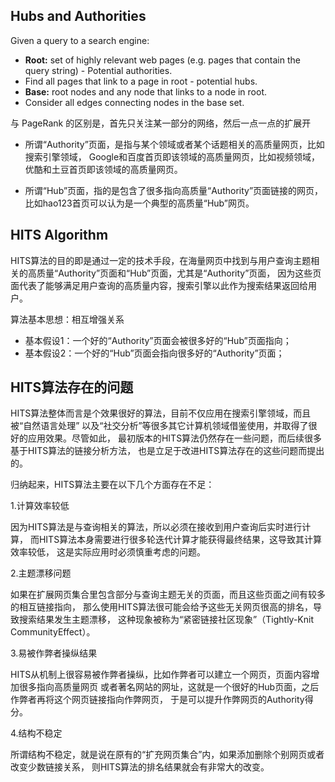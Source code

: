 ## Hubs and Authorities 
Given a query to a search engine: 
- __Root:__ set of highly relevant web pages (e.g. pages that contain the query string) - Potential authorities. 
- Find all pages that link to a page in root - potential hubs. 
- __Base:__ root nodes and any node that links to a node in root. 
- Consider all edges connecting nodes in the base set. 

与 PageRank 的区别是，首先只关注某一部分的网络，然后一点一点的扩展开

- 所谓“Authority”页面，是指与某个领域或者某个话题相关的高质量网页，比如搜索引擎领域，
Google和百度首页即该领域的高质量网页，比如视频领域，优酷和土豆首页即该领域的高质量网页。

- 所谓“Hub”页面，指的是包含了很多指向高质量“Authority”页面链接的网页，
比如hao123首页可以认为是一个典型的高质量“Hub”网页。

## HITS Algorithm

HITS算法的目的即是通过一定的技术手段，在海量网页中找到与用户查询主题相关的高质量“Authority”页面和“Hub”页面，尤其是“Authority”页面，
因为这些页面代表了能够满足用户查询的高质量内容，搜索引擎以此作为搜索结果返回给用户。

算法基本思想：相互增强关系
- 基本假设1：一个好的“Authority”页面会被很多好的“Hub”页面指向；
- 基本假设2：一个好的“Hub”页面会指向很多好的“Authority”页面；

## HITS算法存在的问题
        
HITS算法整体而言是个效果很好的算法，目前不仅应用在搜索引擎领域，而且被“自然语言处理”
以及“社交分析”等很多其它计算机领域借鉴使用，并取得了很好的应用效果。尽管如此，
最初版本的HITS算法仍然存在一些问题，而后续很多基于HITS算法的链接分析方法，
也是立足于改进HITS算法存在的这些问题而提出的。

归纳起来，HITS算法主要在以下几个方面存在不足：

1.计算效率较低

因为HITS算法是与查询相关的算法，所以必须在接收到用户查询后实时进行计算，
而HITS算法本身需要进行很多轮迭代计算才能获得最终结果，这导致其计算效率较低，
这是实际应用时必须慎重考虑的问题。

2.主题漂移问题

如果在扩展网页集合里包含部分与查询主题无关的页面，而且这些页面之间有较多的相互链接指向，
那么使用HITS算法很可能会给予这些无关网页很高的排名，导致搜索结果发生主题漂移，
这种现象被称为“紧密链接社区现象”（Tightly-Knit CommunityEffect）。

3.易被作弊者操纵结果

HITS从机制上很容易被作弊者操纵，比如作弊者可以建立一个网页，页面内容增加很多指向高质量网页
或者著名网站的网址，这就是一个很好的Hub页面，之后作弊者再将这个网页链接指向作弊网页，
于是可以提升作弊网页的Authority得分。

4.结构不稳定

所谓结构不稳定，就是说在原有的“扩充网页集合”内，如果添加删除个别网页或者改变少数链接关系，
则HITS算法的排名结果就会有非常大的改变。